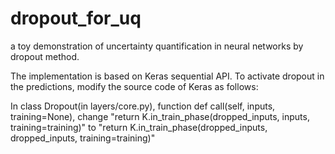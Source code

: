 # dropout_for_uq
a toy demonstration of uncertainty quantification in neural networks by dropout method.

The implementation is based on Keras sequential API. To activate dropout in the predictions, modify the source code of Keras as follows:

In class Dropout(in layers/core.py), function def call(self, inputs, training=None), change "return K.in_train_phase(dropped_inputs, inputs, training=training)" to "return K.in_train_phase(dropped_inputs, dropped_inputs, training=training)"
